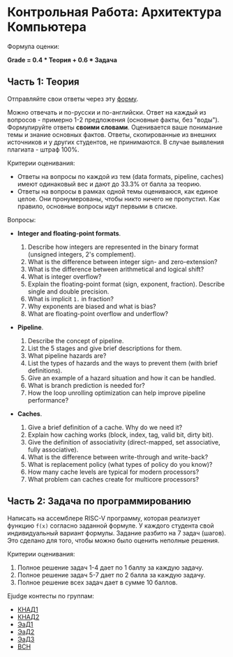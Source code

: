 # Контрольная Работа: Архитектура Компьютера

Формула оценки:

__Grade = 0.4 * Теория + 0.6 * Задача__

## Часть 1: Теория

Отправляйте свои ответы через эту [форму](https://forms.gle/BvRqoQ7TB5D7EchaA).

Можно отвечать и по-русски и по-английски.
Ответ на каждый из вопросов - примерно 1-2 предложения (основные факты, без "воды").
Формулируйте ответы __своими словами__.
Оценивается ваше понимание темы и знание основных фактов.
Ответы, скопированные из внешних источников и у других студентов,
не принимаются. В случае выявления плагиата - штраф 100%.

Критерии оценивания:

* Ответы на вопросы по каждой из тем (data formats, pipeline, caches)
  имеют одинаковый вес и дают до 33.3% от балла за теорию.
* Ответы на вопросы в рамках одной темы оцениваюся, как единое целое.
  Они пронумерованы, чтобы никто ничего не пропустил.
  Как правило, основные вопросы идут первыми в списке.

Вопросы:

* __Integer and floating-point formats__.
  1. Describe how integers are represented in the binary format (unsigned integers, 2's complement).
  2. What is the difference between integer sign- and zero-extension?
  3. What is the difference between arithmetical and logical shift?
  4. What is integer overflow?
  5. Explain the floating-point format (sign, exponent, fraction). Describe single and double precision.
  6. What is implicit `1.` in fraction?
  7. Why exponents are biased and what is bias?
  8. What are floating-point overflow and underflow?

* __Pipeline__.
  1. Describe the concept of pipeline.
  2. List the 5 stages and give brief descriptions for them.
  3. What pipeline hazards are?
  4. List the types of hazards and the ways to prevent them (with brief definitions).
  5. Give an example of a hazard situation and how it can be handled.
  6. What is branch prediction is needed for?
  7. How the loop unrolling optimization can help improve pipeline performance?

* __Caches__.
  1. Give a brief definition of a cache. Why do we need it?
  2. Explain how caching works (block, index, tag, valid bit, dirty bit).
  3. Give the definition of associativity (direct-mapped, set associative, fully associative).
  4. What is the difference between write-through and write-back?
  5. What is replacement policy (what types of policy do you know)?
  6. How many cache levels are typical for modern processors?
  7. What problem can caches create for multicore processors?

## Часть 2: Задача по программированию

Написать на ассемблере RISC-V программу, которая реализует функцию `f(x)`
согласно заданной формуле.
У каждого студента свой индивидуальный вариант формулы.
Задание разбито на 7 задач (шагов).
Это сделано для того, чтобы можно было оценить неполные решения.

Критерии оценивания:

1. Полное решение задач 1-4 дает по 1 баллу за каждую задачу.
2. Полное решение задач 5-7 дает по 2 балла за каждую задачу.
3. Полное решение всех задач дает в сумме 10 баллов.

Ejudge контесты по группам:

* [КНАД1](http://158.160.144.239/cgi-bin/new-client?contest_id=254)
* [КНАД2](http://158.160.144.239/cgi-bin/new-client?contest_id=255)
* [ЭаД1](http://158.160.144.239/cgi-bin/new-client?contest_id=256)
* [ЭаД2](http://158.160.144.239/cgi-bin/new-client?contest_id=257)
* [ЭаД3](http://158.160.144.239/cgi-bin/new-client?contest_id=258)
* [ВСН](http://158.160.144.239/cgi-bin/new-client?contest_id=259)
